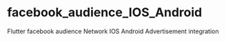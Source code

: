 # facebook_audience_IOS_Android
Flutter facebook audience Network IOS Android Advertisement integration
